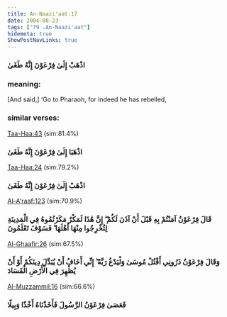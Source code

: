 ```yaml
---
title: An-Naazi'aat:17
date: 2004-08-23
tags: ["79 .An-Naazi'aat"]
hidemeta: true 
ShowPostNavLinks: true 
---
```

### اذْهَبْ إِلَىٰ فِرْعَوْنَ إِنَّهُ طَغَىٰ
### meaning: 
[And said,] ‘Go to Pharaoh, for indeed he has rebelled,
### similar verses: 

[Taa-Haa:43](/20/43) (sim:81.4%)

### اذْهَبَا إِلَىٰ فِرْعَوْنَ إِنَّهُ طَغَىٰ

[Taa-Haa:24](/20/24) (sim:79.2%)

### اذْهَبْ إِلَىٰ فِرْعَوْنَ إِنَّهُ طَغَىٰ

[Al-A'raaf:123](/7/123) (sim:70.9%)

### قَالَ فِرْعَوْنُ آمَنْتُمْ بِهِ قَبْلَ أَنْ آذَنَ لَكُمْ ۖ إِنَّ هَٰذَا لَمَكْرٌ مَكَرْتُمُوهُ فِي الْمَدِينَةِ لِتُخْرِجُوا مِنْهَا أَهْلَهَا ۖ فَسَوْفَ تَعْلَمُونَ

[Al-Ghaafir:26](/40/26) (sim:67.5%)

### وَقَالَ فِرْعَوْنُ ذَرُونِي أَقْتُلْ مُوسَىٰ وَلْيَدْعُ رَبَّهُ ۖ إِنِّي أَخَافُ أَنْ يُبَدِّلَ دِينَكُمْ أَوْ أَنْ يُظْهِرَ فِي الْأَرْضِ الْفَسَادَ

[Al-Muzzammil:16](/73/16) (sim:66.6%)

### فَعَصَىٰ فِرْعَوْنُ الرَّسُولَ فَأَخَذْنَاهُ أَخْذًا وَبِيلًا

